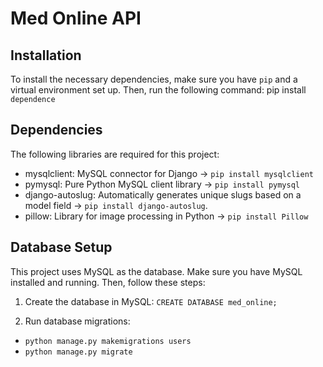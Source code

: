 # Med Online API

## Installation
To install the necessary dependencies, make sure you have `pip` and a virtual environment set up. Then, run the following command: pip install `dependence`

## Dependencies
The following libraries are required for this project:

* mysqlclient: MySQL connector for Django -> `pip install mysqlclient`
* pymysql: Pure Python MySQL client library -> `pip install pymysql`
* django-autoslug: Automatically generates unique slugs based on a model field -> `pip install django-autoslug`.
* pillow: Library for image processing in Python -> `pip install Pillow`

## Database Setup
This project uses MySQL as the database. Make sure you have MySQL installed and running. Then, follow these steps:

1. Create the database in MySQL: `CREATE DATABASE med_online;`

2. Run database migrations:
* `python manage.py makemigrations users`
* `python manage.py migrate`

